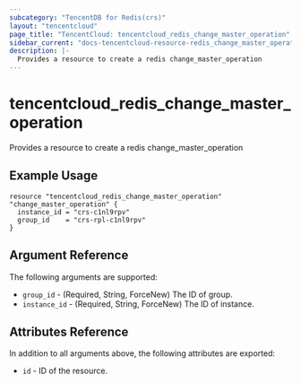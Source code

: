 ```yaml
---
subcategory: "TencentDB for Redis(crs)"
layout: "tencentcloud"
page_title: "TencentCloud: tencentcloud_redis_change_master_operation"
sidebar_current: "docs-tencentcloud-resource-redis_change_master_operation"
description: |-
  Provides a resource to create a redis change_master_operation
---
```


# tencentcloud_redis_change_master_operation

Provides a resource to create a redis change_master_operation

## Example Usage

```hcl
resource "tencentcloud_redis_change_master_operation" "change_master_operation" {
  instance_id = "crs-c1nl9rpv"
  group_id    = "crs-rpl-c1nl9rpv"
}
```

## Argument Reference

The following arguments are supported:

* `group_id` - (Required, String, ForceNew) The ID of group.
* `instance_id` - (Required, String, ForceNew) The ID of instance.

## Attributes Reference

In addition to all arguments above, the following attributes are exported:

* `id` - ID of the resource.




